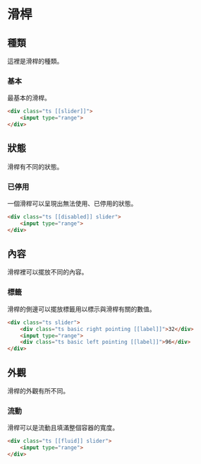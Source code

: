 # 滑桿



## 種類

這裡是滑桿的種類。

### 基本

最基本的滑桿。

```html
<div class="ts [[slider]]">
    <input type="range">
</div>
```

## 狀態

滑桿有不同的狀態。

### 已停用

一個滑桿可以呈現出無法使用、已停用的狀態。

```html
<div class="ts [[disabled]] slider">
    <input type="range">
</div>
```

## 內容

滑桿裡可以擺放不同的內容。

### 標籤

滑桿的側邊可以擺放標籤用以標示與滑桿有關的數值。

```html
<div class="ts slider">
    <div class="ts basic right pointing [[label]]">32</div>
    <input type="range">
    <div class="ts basic left pointing [[label]]">96</div>
</div>
```

## 外觀

滑桿的外觀有所不同。

### 流動

滑桿可以是流動且填滿整個容器的寬度。

```html
<div class="ts [[fluid]] slider">
    <input type="range">
</div>
```